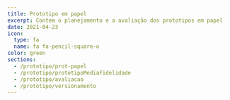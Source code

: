 ```yaml
---
title: Prototipo em papel
excerpt: Contem o planejamento e a avaliação dos prototipos em papel
date: 2021-04-23
icon:
  type: fa
  name: fa fa-pencil-square-o
color: green
sections:
  - /prototipo/prot-papel
  - /prototipo/prototipoMediaFidelidade
  - /prototipo/avaliacao
  - /prototipo/versionamento
---
```

